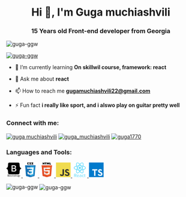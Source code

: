 <h1 align="center">Hi 👋, I'm Guga muchiashvili</h1>
<h3 align="center">15 Years old Front-end developer from Georgia</h3>

<p align="left"> <img src="https://komarev.com/ghpvc/?username=guga-ggw&label=Profile%20views&color=0e75b6&style=flat" alt="guga-ggw" /> </p>

<p align="left"> <a href="https://github.com/ryo-ma/github-profile-trophy"><img src="https://github-profile-trophy.vercel.app/?username=guga-ggw" alt="guga-ggw" /></a> </p>

- 🌱 I’m currently learning **On skillwil course, framework: react**

- 💬 Ask me about **react**

- 📫 How to reach me **gugamuchiashvili22@gmail.com**

- ⚡ Fun fact **i really like sport, and i alswo play on guitar pretty well**

<h3 align="left">Connect with me:</h3>
<p align="left">
<a href="https://fb.com/guga muchiashvili" target="blank"><img align="center" src="https://raw.githubusercontent.com/rahuldkjain/github-profile-readme-generator/master/src/images/icons/Social/facebook.svg" alt="guga muchiashvili" height="30" width="40" /></a>
<a href="https://instagram.com/guga_muchiashvili" target="blank"><img align="center" src="https://raw.githubusercontent.com/rahuldkjain/github-profile-readme-generator/master/src/images/icons/Social/instagram.svg" alt="guga_muchiashvili" height="30" width="40" /></a>
<a href="https://discord.gg/guga1770" target="blank"><img align="center" src="https://raw.githubusercontent.com/rahuldkjain/github-profile-readme-generator/master/src/images/icons/Social/discord.svg" alt="guga1770" height="30" width="40" /></a>
</p>

<h3 align="left">Languages and Tools:</h3>
<p align="left"> <a href="https://getbootstrap.com" target="_blank" rel="noreferrer"> <img src="https://raw.githubusercontent.com/devicons/devicon/master/icons/bootstrap/bootstrap-plain-wordmark.svg" alt="bootstrap" width="40" height="40"/> </a> <a href="https://www.w3schools.com/css/" target="_blank" rel="noreferrer"> <img src="https://raw.githubusercontent.com/devicons/devicon/master/icons/css3/css3-original-wordmark.svg" alt="css3" width="40" height="40"/> </a> <a href="https://www.w3.org/html/" target="_blank" rel="noreferrer"> <img src="https://raw.githubusercontent.com/devicons/devicon/master/icons/html5/html5-original-wordmark.svg" alt="html5" width="40" height="40"/> </a> <a href="https://developer.mozilla.org/en-US/docs/Web/JavaScript" target="_blank" rel="noreferrer"> <img src="https://raw.githubusercontent.com/devicons/devicon/master/icons/javascript/javascript-original.svg" alt="javascript" width="40" height="40"/> </a> <a href="https://reactjs.org/" target="_blank" rel="noreferrer"> <img src="https://raw.githubusercontent.com/devicons/devicon/master/icons/react/react-original-wordmark.svg" alt="react" width="40" height="40"/> </a> <a href="https://www.typescriptlang.org/" target="_blank" rel="noreferrer"> <img src="https://raw.githubusercontent.com/devicons/devicon/master/icons/typescript/typescript-original.svg" alt="typescript" width="40" height="40"/> </a> </p>

<p><img align="left" src="https://github-readme-stats.vercel.app/api/top-langs?username=guga-ggw&show_icons=true&locale=en&layout=compact" alt="guga-ggw" /></p>

<p>&nbsp;<img align="center" src="https://github-readme-stats.vercel.app/api?username=guga-ggw&show_icons=true&locale=en" alt="guga-ggw" /></p>

